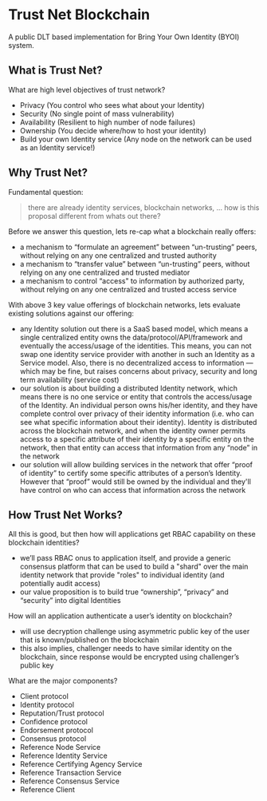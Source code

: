 # Trust Net Blockchain
A public DLT based implementation for Bring Your Own Identity (BYOI) system.

## What is Trust Net?
What are high level objectives of trust network?
* Privacy (You control who sees what about your Identity)
* Security (No single point of mass vulnerability)
* Availability (Resilient to high number of node failures)
* Ownership (You decide where/how to host your identity)
* Build your own Identity service (Any node on the network can be used as an Identity service!)

## Why Trust Net?
Fundamental question:
> there are already identity services, blockchain networks, ... how is this proposal different from whats out there?

Before we answer this question, lets re-cap what a blockchain really offers:
* a mechanism to “formulate an agreement” between “un-trusting” peers, without relying on any one centralized and trusted authority
* a mechanism to “transfer value” between “un-trusting” peers, without relying on any one centralized and trusted mediator
* a mechanism to control “access" to information by authorized party, without relying on any one centralized and trusted access service

With above 3 key value offerings of blockchain networks, lets evaluate existing solutions against our offering:
* any Identity solution out there is a SaaS based model, which means a single centralized entity owns the data/protocol/API/framework and eventually the access/usage of the identities. This means, you can not swap one identity service provider with another in such an Identity as a Service model. Also, there is no decentralized access to information — which may be fine, but raises concerns about privacy, security and long term availability (service cost)
* our solution is about building a distributed Identity network, which means there is no one service or entity that controls the access/usage of the Identity. An individual person owns his/her identity, and they have complete control over privacy of their identity information  (i.e. who can see what specific information about their identity). Identity is distributed across the blockchain network, and when the identity owner permits access to a specific attribute of their identity by a specific entity on the network, then that entity can access that information from any “node” in the network
* our solution will allow building services in the network that offer “proof of identity” to certify some specific attributes of a person’s Identity. However that “proof” would still be owned by the individual and they'll have control on who can access that information across the network

## How Trust Net Works?
All this is good, but then how will applications get RBAC capability on these blockchain identities?
* we’ll pass RBAC onus to application itself, and provide a generic consensus platform that can be used to build a "shard" over the main identity network that provide "roles" to individual identity (and potentially audit access)
* our value proposition is to build true “ownership”, “privacy” and “security” into digital Identities

How will an application authenticate a user’s identity on blockchain?
* will use decryption challenge using asymmetric public key of the user that is known/published on the blockchain
* this also implies, challenger needs to have similar identity on the blockchain, since response would be encrypted using challenger’s public key

What are the major components?
* Client protocol
* Identity protocol
* Reputation/Trust protocol
* Confidence protocol
* Endorsement protocol
* Consensus protocol
* Reference Node Service
* Reference Identity Service
* Reference Certifying Agency Service
* Reference Transaction Service
* Reference Consensus Service
* Reference Client
